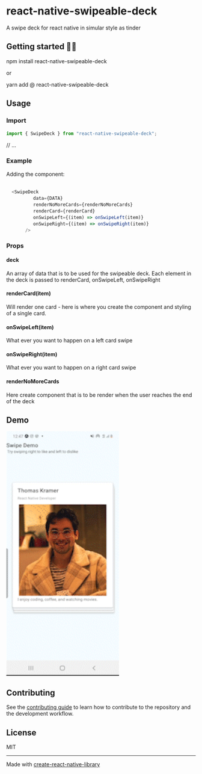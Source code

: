 # react-native-swipeable-deck

A swipe deck for react native in simular style as tinder

## Getting started 👨‍🏫


npm install react-native-swipeable-deck

or

yarn add @ react-native-swipeable-deck


## Usage
### Import 

```javascript
import { SwipeDeck } from "react-native-swipeable-deck";
```

// ...
### Example
Adding the component:
```js

  <SwipeDeck
          data={DATA}
          renderNoMoreCards={renderNoMoreCards}
          renderCard={renderCard}
          onSwipeLeft={(item) => onSwipeLeft(item)}
          onSwipeRight={(item) => onSwipeRight(item)}
       />
```
### Props

#### deck
  An array of data that is to be used for the swipeable deck.
  Each element in the deck is passed to renderCard, onSwipeLeft, onSwipeRight
  
#### renderCard(item)
Will render one card - here is where you create the component and styling of a single card.
   
#### onSwipeLeft(item) 
What ever you want to happen on a left card swipe
  
#### onSwipeRight(item) 
What ever you want to happen on a right card swipe
    
#### renderNoMoreCards
Here create component that is to be render when the user reaches the end of the deck
 

## Demo

<p float="left">
	<img src="https://github.com/TIKramer/react-native-swipeable-deck/blob/master/screenshots/demo.gif" width="300" height="650">
  
## Contributing

See the [contributing guide](CONTRIBUTING.md) to learn how to contribute to the repository and the development workflow.

## License

MIT

---

Made with [create-react-native-library](https://github.com/callstack/react-native-builder-bob)
